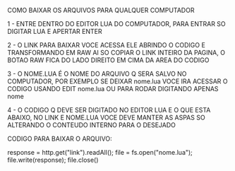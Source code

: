 COMO BAIXAR OS ARQUIVOS PARA QUALQUER COMPUTADOR

1 - ENTRE DENTRO DO EDITOR LUA DO COMPUTADOR, PARA ENTRAR SO DIGITAR LUA E APERTAR ENTER

2 - O LINK PARA BAIXAR VOCE ACESSA ELE ABRINDO O CODIGO E TRANSFORMANDO EM RAW AI SO COPIAR O LINK INTEIRO DA PAGINA, O BOTAO RAW FICA DO LADO DIREITO EM CIMA DA AREA DO CODIGO

3 - O NOME.LUA É O NOME DO ARQUIVO Q SERA SALVO NO COMPUTADOR, POR EXEMPLO SE DEIXAR nome.lua VOCE IRA ACESSAR O CODIGO USANDO EDIT nome.lua OU PARA RODAR DIGITANDO APENAS nome

4 - O CODIGO Q DEVE SER DIGITADO NO EDITOR LUA E O QUE ESTA ABAIXO, NO LINK E NOME.LUA VOCE DEVE MANTER AS ASPAS SO ALTERANDO O CONTEUDO INTERNO PARA O DESEJADO

CODIGO PARA BAIXAR O ARQUIVO: 

response = http.get("link").readAll(); file = fs.open("nome.lua"); file.write(response); file.close()
